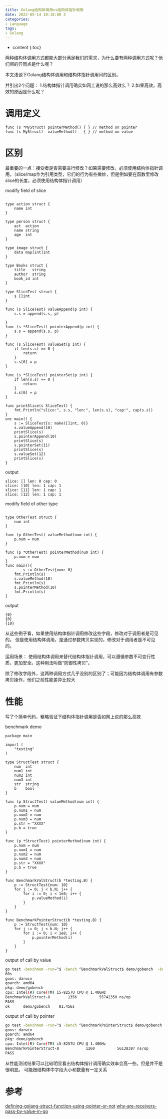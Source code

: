 ```yaml
---
title: Golang结构体调用vs结构体指针调用
date: 2022-05-14 10:18:00 Z
categories:
- Language
tags:
- Golang
---
```


* content
{:toc}

两种结构体调用方式都能大部分满足我们的需求，为什么要有两种调用方式呢？他们间的异同点是什么呢？

本文浅谈下Golang结构体调用和结构体指针调用间的区别。

并引出2个问题：
1.结构体指针调用确实如网上说的那么高效么？
2.如果高效，高效的原因是什么呢？

# 调用定义
```golang
func (s *MyStruct) pointerMethod() { } // method on pointer
func (s MyStruct)  valueMethod()   { } // method on value
```

# 区别
最重要的一点：接受者是否需要进行修改？如果需要修改，必须使用结构体指针调用。（slice/map作为引用类型，它们的行为有些微妙，但是例如要在函数里修改slice的长度，必须使用结构体指针调用）

modify field of slice
```golang

type action struct {
	name int
}

type person struct {
	act  action
	name string
	age  int
}

type image struct {
	data map[int]int
}

type Books struct {
	title   string
	author  string
	book_id int
}

type SliceTest struct {
	s []int
}

func (s SliceTest) valueAppend(p int) {
	s.s = append(s.s, p)

}
func (s *SliceTest) pointerAppend(p int) {
	s.s = append(s.s, p)
}

func (s SliceTest) valueSet(p int) {
	if len(s.s) == 0 {
		return
	}
	s.s[0] = p
}

func (s *SliceTest) pointerSet(p int) {
	if len(s.s) == 0 {
		return
	}
	s.s[0] = p
}

func printSlice(s SliceTest) {
	fmt.Println("slice:", s.s, "len:", len(s.s), "cap:", cap(s.s))
}
unc main() {
	s := SliceTest{s: make([]int, 0)}
	s.valueAppend(10)
	printSlice(s)
	s.pointerAppend(10)
	printSlice(s)
	s.pointerSet(11)
	printSlice(s)
	s.valueSet(12)
	printSlice(s)
}

```
output
```text
slice: [] len: 0 cap: 0
slice: [10] len: 1 cap: 1
slice: [11] len: 1 cap: 1
slice: [12] len: 1 cap: 1
```
modify field of other type
```golang

type OtherTest struct {
	num int
}

func (p OtherTest) valueMethod(num int) {
	p.num = num
}

func (p *OtherTest) pointerMethod(num int) {
	p.num = num
}
func main(){
        s := OtherTest{num: 0}
	fmt.Println(s)
	s.valueMethod(10)
	fmt.Println(s)
	s.pointerMethod(10)
	fmt.Println(s)
}
```
output
```text
{0}
{0}
{10}
```

从这些例子看，如果使用结构体指针调用修改这些字段，修改对于调用者是可见的。
但是使用结构体调用，是通过参数拷贝实现的，修改对于调用者是不可见的。

运用场景：
使用结构体调用来替代结构体指针调用，可以遵循参数不可变行性质，更加安全。这种用法叫做“防御性拷贝”。

除了修改字段外，这两种调用方式几乎没别的区别了；可能因为结构体调用有参数拷贝操作，他们之前性能差异比较大


# 性能
写了个简单代码，粗略验证下结构体指针调用是否如网上说的那么高效

benchmark demo
```golang
package main

import (
	"testing"
)

type StructTest struct {
	num  int
	num1 int
	num2 int
	num3 int
	str  string
	b    bool
}

func (p StructTest) valueMethod(num int) {
	p.num = num
	p.num1 = num
	p.num2 = num
	p.num3 = num
	p.str = "XXXX"
	p.b = true
}

func (p *StructTest) pointerMethod(num int) {
	p.num = num
	p.num1 = num
	p.num2 = num
	p.num3 = num
	p.str = "XXXX"
	p.b = true
}

func BenchmarkValStruct(b *testing.B) {
	p := StructTest{num: 10}
	for j := 0; j < b.N; j++ {
		for i := 0; i < 1e8; i++ {
			p.valueMethod(i)
		}
	}
}

func BenchmarkPointerStruct(b *testing.B) {
	p := StructTest{num: 10}
	for j := 0; j < b.N; j++ {
		for i := 0; i < 1e8; i++ {
			p.pointerMethod(i)
		}
	}
}
```
output of call by value 
```bash
go test -benchmem -run=^$ -bench ^BenchmarkValStruct$ demo/gobench  -benchtime=
60s
goos: darwin
goarch: amd64
pkg: demo/gobench
cpu: Intel(R) Core(TM) i5-8257U CPU @ 1.40GHz
BenchmarkValStruct-8        1356          55742350 ns/op               0 B/op          0 allocs/op
PASS
ok      demo/gobench    81.456s
```
output of call by pointer
```bash
go test -benchmem -run=^$ -bench ^BenchmarkPointerStruct$ demo/gobench  -benchtime=60s
goos: darwin
goarch: amd64
pkg: demo/gobench
cpu: Intel(R) Core(TM) i5-8257U CPU @ 1.40GHz
BenchmarkPointerStruct-8            1260          56138387 ns/op               0 B/op          0 allocs/op
PASS
```
从性能测试结果可以比较明显看出结构体指针调用确实效率会高一些。但是并不是很明显。
可能跟结构体中字段大小和数量有一定关系



# 参考
[defining-golang-struct-function-using-pointer-or-not](https://stackoverflow.com/questions/25382073/defining-golang-struct-function-using-pointer-or-not)
[why-are-receivers-pass-by-value-in-go](https://stackoverflow.com/questions/18435498/why-are-receivers-pass-by-value-in-go/18436251#18436251)

